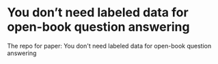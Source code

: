 # You don’t need labeled data for open-book question answering

The repo for paper: You don't need labeled data for open-book question answering